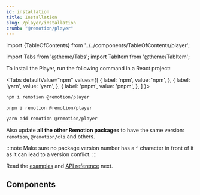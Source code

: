 ```yaml
---
id: installation
title: Installation
slug: /player/installation
crumb: "@remotion/player"
---
```


import {TableOfContents} from '../../components/TableOfContents/player';

import Tabs from '@theme/Tabs';
import TabItem from '@theme/TabItem';

To install the Player, run the following command in a React project:

<Tabs
defaultValue="npm"
values={[
{ label: 'npm', value: 'npm', },
{ label: 'yarn', value: 'yarn', },
{ label: 'pnpm', value: 'pnpm', },
]
}>
<TabItem value="npm">

```bash
npm i remotion @remotion/player
```

  </TabItem>

  <TabItem value="pnpm">

```bash
pnpm i remotion @remotion/player
```

  </TabItem>
  <TabItem value="yarn">

```bash
yarn add remotion @remotion/player
```

  </TabItem>

</Tabs>

Also update **all the other Remotion packages** to have the same version: `remotion`, `@remotion/cli` and others.

:::note
Make sure no package version number has a `^` character in front of it as it can lead to a version conflict.
:::

Read the [examples](/docs/player/examples) and [API reference](/docs/player/player) next.

## Components

<TableOfContents />
